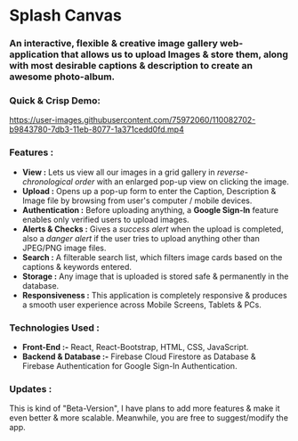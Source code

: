 # Splash Canvas
### An interactive, flexible & creative image gallery web-application that allows us to upload Images & store them, along with most desirable captions & description to create an awesome photo-album.

### Quick & Crisp Demo:
https://user-images.githubusercontent.com/75972060/110082702-b9843780-7db3-11eb-8077-1a371cedd0fd.mp4

### Features :
* **View :** Lets us view all our images in a grid gallery in *reverse-chronological order* with an enlarged pop-up view on clicking the image.
* **Upload :** Opens up a pop-up form to enter the Caption, Description & Image file by browsing from user's computer / mobile devices. 
* **Authentication :** Before uploading anything, a **Google Sign-In** feature enables only verified users to upload images.
* **Alerts & Checks :** Gives a *success alert* when the upload is completed, also a *danger alert* if the user tries to upload anything other than JPEG/PNG image files.
* **Search :** A filterable search list, which filters image cards based on the captions & keywords entered.
* **Storage :** Any image that is uploaded is stored safe & permanently in the database.
* **Responsiveness :** This application is completely responsive & produces a smooth user experience across Mobile Screens, Tablets & PCs.
 
### Technologies Used :
* **Front-End :-** React, React-Bootstrap, HTML, CSS, JavaScript.
* **Backend & Database :-** Firebase Cloud Firestore as Database & Firebase Authentication for Google Sign-In Authentication.

### Updates : 
This is kind of "Beta-Version", I have plans to add more features & make it even better & more scalable. Meanwhile, you are free to suggest/modify the app.

